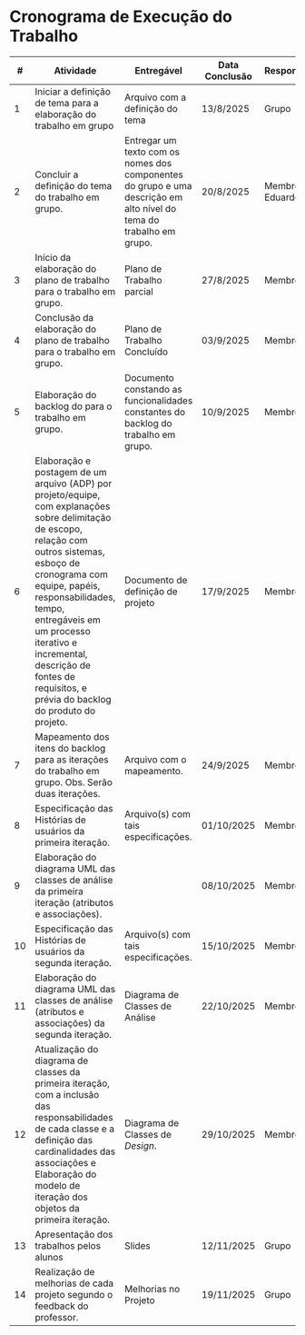 # Cronograma de Execução do Trabalho

|#|Atividade|Entregável|Data Conclusão|Responsável|Situação|
|--|--|--|--|--|--|
|1|Iniciar a definição de tema para a elaboração do trabalho em grupo|Arquivo com a definição do tema|13/8/2025|Grupo|Concluído|
|2|Concluir a definição do tema do trabalho em grupo.|Entregar um texto com os nomes dos componentes do grupo e uma descrição em alto nível do tema do trabalho em grupo.|20/8/2025|Membro Eduardo|Concluído|
|3|Início da elaboração do plano de trabalho para o trabalho em grupo.|Plano de Trabalho parcial|27/8/2025|Membro xyz|Backlog|
|4|Conclusão da elaboração do plano de trabalho para o trabalho em grupo.|Plano de Trabalho Concluído|03/9/2025|Membro xyz|Backlog|
|5|Elaboração do backlog do para o trabalho em grupo.|Documento constando as funcionalidades constantes do backlog do trabalho em grupo.|10/9/2025|Membro xyz|Backlog|
|6|Elaboração e postagem de um arquivo (ADP) por projeto/equipe, com explanações sobre delimitação de escopo, relação com outros sistemas, esboço de cronograma com equipe, papéis, responsabilidades, tempo, entregáveis em um processo iterativo e incremental, descrição de fontes de requisitos, e prévia do backlog do produto do projeto.|Documento de definição de projeto|17/9/2025|Membro xyz|Backlog|
|7|Mapeamento dos itens do backlog para as iterações do trabalho em grupo. Obs. Serão duas iterações. |Arquivo com o mapeamento.|24/9/2025|Membro xyz|Backlog|
|8|Especificação das Histórias de usuários da primeira iteração.|Arquivo(s) com tais especificações.|01/10/2025|Membro xyz|Backlog|
|9|Elaboração do diagrama UML das classes de análise da primeira iteração (atributos e associações).||08/10/2025|Membro xyz|Backlog|
|10|Especificação das Histórias de usuários da segunda iteração.|Arquivo(s) com tais especificações.|15/10/2025|Membro xyz|Backlog|
|11|Elaboração do diagrama UML das classes de análise (atributos e associações) da segunda iteração.|Diagrama de Classes de Análise|22/10/2025|Membro xyz|Backlog|
|12|Atualização do diagrama de classes da primeira iteração, com a inclusão das responsabilidades de cada classe e a definição das cardinalidades das associações e Elaboração do modelo de iteração dos objetos da primeira iteração.|Diagrama de Classes de _Design_.|29/10/2025|Membro xyz|Backlog|
|13|Apresentação dos trabalhos pelos alunos|Slides|12/11/2025|Grupo|Backlog|
|14|Realização de melhorias de cada projeto segundo o feedback do professor.|Melhorias no Projeto|19/11/2025|Grupo|Backlog|
